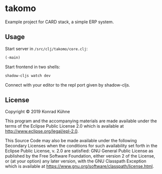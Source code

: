 # takomo

Example project for CARD stack, a simple ERP system.

## Usage

Start server in `/src/clj/takomo/core.clj`:

``` clojure
(-main)
```

Start frontend in two shells:

``` sh
shadow-cljs watch dev
```

Connect with your editor to the repl port given by shadow-cljs.
## License

Copyright © 2019 Konrad Kühne

This program and the accompanying materials are made available under the
terms of the Eclipse Public License 2.0 which is available at
http://www.eclipse.org/legal/epl-2.0.

This Source Code may also be made available under the following Secondary
Licenses when the conditions for such availability set forth in the Eclipse
Public License, v. 2.0 are satisfied: GNU General Public License as published by
the Free Software Foundation, either version 2 of the License, or (at your
option) any later version, with the GNU Classpath Exception which is available
at https://www.gnu.org/software/classpath/license.html.
